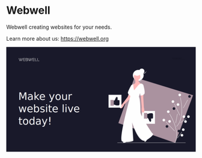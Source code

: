 # Webwell

Webwell creating websites for your needs.

Learn more about us: https://webwell.org

![webwell](webwell-profile.png)
